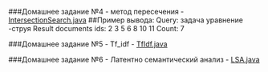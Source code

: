 ###Домашнее задание №4 - метод пересечения - [IntersectionSearch.java](https://github.com/LiyaSharipova/infoSearch/blob/master/src/main/java/com/github/sharipova/InvertedIndex.java)
      ##Пример вывода:
            Query: задача уравнение -струя
            Result documents ids:
            2 3 5 6 8 10 11 
            Сount: 7
            
###Домашнее задание №5 - Tf_idf - [TfIdf.java]()

###Домашнее задание №6 - Латентно семантический анализ - [LSA.java]()
